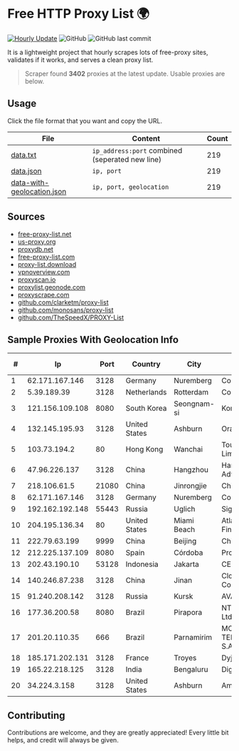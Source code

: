 
# Free HTTP Proxy List 🌍

[![Hourly Update](https://github.com/mertguvencli/http-proxy-list/actions/workflows/main.yml/badge.svg?branch=main)](https://github.com/mertguvencli/http-proxy-list/actions/workflows/main.yml)
![GitHub](https://img.shields.io/github/license/mertguvencli/http-proxy-list)
![GitHub last commit](https://img.shields.io/github/last-commit/mertguvencli/http-proxy-list)

It is a lightweight project that hourly scrapes lots of free-proxy sites, validates if it works, and serves a clean proxy list.


> Scraper found **3402** proxies at the latest update. Usable proxies are below.

## Usage

Click the file format that you want and copy the URL.


|File|Content|Count|
|----|-------|-----|
|[data.txt](https://raw.githubusercontent.com/mertguvencli/http-proxy-list/main/proxy-list/data.txt)|`ip_address:port` combined (seperated new line)|219|
|[data.json](https://raw.githubusercontent.com/mertguvencli/http-proxy-list/main/proxy-list/data.json)|`ip, port`|219|
|[data-with-geolocation.json](https://raw.githubusercontent.com/mertguvencli/http-proxy-list/main/proxy-list/data-with-geolocation.json)|`ip, port, geolocation`|219|

## Sources

* [free-proxy-list.net](https://free-proxy-list.net)
* [us-proxy.org](https://www.us-proxy.org)
* [proxydb.net](http://proxydb.net)
* [free-proxy-list.com](https://free-proxy-list.com/?page=&port=&type%5B%5D=http&type%5B%5D=https&up_time=0&search=Search)
* [proxy-list.download](https://www.proxy-list.download/HTTP)
* [vpnoverview.com](https://vpnoverview.com/privacy/anonymous-browsing/free-proxy-servers)
* [proxyscan.io](https://www.proxyscan.io)
* [proxylist.geonode.com](https://proxylist.geonode.com/api/proxy-list?limit=300&page=1&sort_by=lastChecked&sort_type=desc&protocols=http,https)
* [proxyscrape.com](https://api.proxyscrape.com/v2/?request=displayproxies&protocol=http&timeout=10000&country=all&ssl=all&anonymity=all)
* [github.com/clarketm/proxy-list](https://raw.githubusercontent.com/clarketm/proxy-list/master/proxy-list-raw.txt)
* [github.com/monosans/proxy-list](https://raw.githubusercontent.com/monosans/proxy-list/main/proxies/http.txt)
* [github.com/TheSpeedX/PROXY-List](https://raw.githubusercontent.com/TheSpeedX/PROXY-List/master/http.txt)


## Sample Proxies With Geolocation Info

|#|Ip|Port|Country|City|Internet Service Provider|
|-|--|----|-------|----|-------------------------|
|1|62.171.167.146|3128|Germany|Nuremberg|Contabo GmbH|
|2|5.39.189.39|3128|Netherlands|Rotterdam|ColoCenter b.v.|
|3|121.156.109.108|8080|South Korea|Seongnam-si|Korea Telecom|
|4|132.145.195.93|3128|United States|Ashburn|Oracle Corporation|
|5|103.73.194.2|80|Hong Kong|Wanchai|TouchPal HK Co., Limited|
|6|47.96.226.137|3128|China|Hangzhou|Hangzhou Alibaba Advertising Co|
|7|218.106.61.5|21080|China|Jinrongjie|China Unicom CncNet|
|8|62.171.167.146|3128|Germany|Nuremberg|Contabo GmbH|
|9|192.162.192.148|55443|Russia|Uglich|Sigma-Net Ltd.|
|10|204.195.136.34|80|United States|Miami Beach|Atlantic Broadband Finance, LLC|
|11|222.79.63.199|9999|China|Beijing|Chinanet|
|12|212.225.137.109|8080|Spain|Córdoba|Procono S.A|
|13|202.43.190.10|53128|Indonesia|Jakarta|CEPATNET|
|14|140.246.87.238|3128|China|Jinan|Cloud Computing Corporation|
|15|91.240.208.142|3128|Russia|Kursk|AVANT Ltd.|
|16|177.36.200.58|8080|Brazil|Pirapora|NT Brasil Tecnologia Ltda. ME|
|17|201.20.110.35|666|Brazil|Parnamirim|MOB SERVICOS DE TELECOMUNICACOES S.A.|
|18|185.171.202.131|3128|France|Troyes|Dyjix Association|
|19|165.22.218.125|3128|India|Bengaluru|DigitalOcean, LLC|
|20|34.224.3.158|3128|United States|Ashburn|Amazon.com, Inc.|



## Contributing

Contributions are welcome, and they are greatly appreciated! Every
little bit helps, and credit will always be given.

